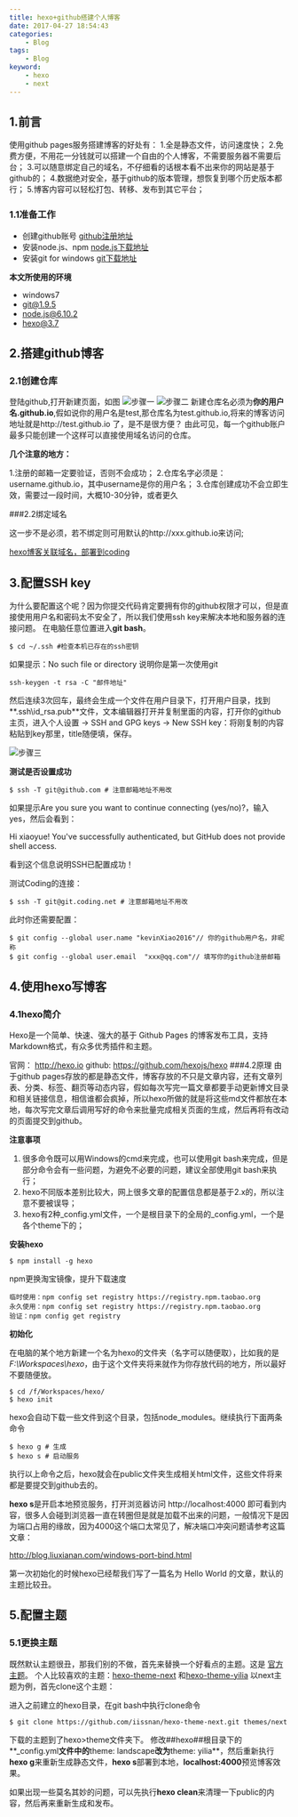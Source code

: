 ```yaml
---
title: hexo+github搭建个人博客
date: 2017-04-27 18:54:43
categories:
	- Blog
tags:
	- Blog
keyword:
	- hexo
	- next
---
```

## 1.前言
使用github pages服务搭建博客的好处有：
1.全是静态文件，访问速度快；
2.免费方便，不用花一分钱就可以搭建一个自由的个人博客，不需要服务器不需要后台；
3.可以随意绑定自己的域名，不仔细看的话根本看不出来你的网站是基于github的；
4.数据绝对安全，基于github的版本管理，想恢复到哪个历史版本都行；
5.博客内容可以轻松打包、转移、发布到其它平台；
<!-- more -->

### 1.1准备工作

 - 创建github账号       [github注册地址][1]
 - 安装node.js、npm     [node.js下载地址][2]
 - 安装git for windows  [git下载地址][3]
 
**本文所使用的环境**

 - windows7
 - git@1.9.5
 - node.js@6.10.2
 - hexo@3.7

## 2.搭建github博客
### 2.1创建仓库
登陆github,打开新建页面，如图
![步骤一][4]
![步骤二][5]
新建仓库名必须为**你的用户名.github.io**,假如说你的用户名是test,那仓库名为test.github.io,将来的博客访问地址就是http://test.github.io 了，是不是很方便？
由此可见，每一个github账户最多只能创建一个这样可以直接使用域名访问的仓库。

**几个注意的地方：**

1.注册的邮箱一定要验证，否则不会成功；
2.仓库名字必须是：username.github.io，其中username是你的用户名；
3.仓库创建成功不会立即生效，需要过一段时间，大概10-30分钟，或者更久

###2.2绑定域名

这一步不是必须，若不绑定则可用默认的http://xxx.github.io来访问;

[hexo博客关联域名，部署到coding][6]

## 3.配置SSH key

为什么要配置这个呢？因为你提交代码肯定要拥有你的github权限才可以，但是直接使用用户名和密码太不安全了，所以我们使用ssh key来解决本地和服务器的连接问题。
在电脑任意位置进入**git bash**。

```cli
$ cd ~/.ssh #检查本机已存在的ssh密钥
``` 

如果提示：No such file or directory 说明你是第一次使用git

```cli
ssh-keygen -t rsa -C "邮件地址"
```

然后连续3次回车，最终会生成一个文件在用户目录下，打开用户目录，找到**.ssh\id_rsa.pub**文件，文本编辑器打开并复制里面的内容，打开你的github主页，进入个人设置 -> SSH and GPG keys -> New SSH key：将刚复制的内容粘贴到key那里，title随便填，保存。

![步骤三][7]

**测试是否设置成功**

```
$ ssh -T git@github.com # 注意邮箱地址不用改
```

如果提示Are you sure you want to continue connecting (yes/no)?，输入yes，然后会看到：

Hi xiaoyue! You've successfully authenticated, but GitHub does not provide shell access.

看到这个信息说明SSH已配置成功！

测试Coding的连接：

```
$ ssh -T git@git.coding.net # 注意邮箱地址不用改
```

此时你还需要配置：

```
$ git config --global user.name "kevinXiao2016"// 你的github用户名，非昵称
$ git config --global user.email  "xxx@qq.com"// 填写你的github注册邮箱
```

## 4.使用hexo写博客
### 4.1hexo简介
Hexo是一个简单、快速、强大的基于 Github Pages 的博客发布工具，支持Markdown格式，有众多优秀插件和主题。

官网： http://hexo.io
github: https://github.com/hexojs/hexo
###4.2原理
由于github pages存放的都是静态文件，博客存放的不只是文章内容，还有文章列表、分类、标签、翻页等动态内容，假如每次写完一篇文章都要手动更新博文目录和相关链接信息，相信谁都会疯掉，所以hexo所做的就是将这些md文件都放在本地，每次写完文章后调用写好的命令来批量完成相关页面的生成，然后再将有改动的页面提交到github。

**注意事项**

 1. 很多命令既可以用Windows的cmd来完成，也可以使用git bash来完成，但是部分命令会有一些问题，为避免不必要的问题，建议全部使用git bash来执行；
 2. hexo不同版本差别比较大，网上很多文章的配置信息都是基于2.x的，所以注意不要被误导；
 3. hexo有2种_config.yml文件，一个是根目录下的全局的_config.yml，一个是各个theme下的；

**安装hexo**

```
$ npm install -g hexo
```

npm更换淘宝镜像，提升下载速度

```
临时使用：npm config set registry https://registry.npm.taobao.org
永久使用：npm config set registry https://registry.npm.taobao.org
验证：npm config get registry
```

**初始化**

在电脑的某个地方新建一个名为hexo的文件夹（名字可以随便取），比如我的是*F:\Workspaces\hexo*，由于这个文件夹将来就作为你存放代码的地方，所以最好不要随便放。

```
$ cd /f/Workspaces/hexo/
$ hexo init
```

hexo会自动下载一些文件到这个目录，包括node_modules。继续执行下面两条命令

```
$ hexo g # 生成
$ hexo s # 启动服务
```

执行以上命令之后，hexo就会在public文件夹生成相关html文件，这些文件将来都是要提交到github去的。

**hexo s**是开启本地预览服务，打开浏览器访问 http://localhost:4000 即可看到内容，很多人会碰到浏览器一直在转圈但是就是加载不出来的问题，一般情况下是因为端口占用的缘故，因为4000这个端口太常见了，解决端口冲突问题请参考这篇文章：

http://blog.liuxianan.com/windows-port-bind.html

第一次初始化的时候hexo已经帮我们写了一篇名为 Hello World 的文章，默认的主题比较丑。

## 5.配置主题
### 5.1更换主题
既然默认主题很丑，那我们别的不做，首先来替换一个好看点的主题。这是 [官方主题](https://hexo.io/themes/)。
个人比较喜欢的主题：[hexo-theme-next](https://github.com/iissnan/hexo-theme-next) 和[hexo-theme-yilia](https://github.com/litten/hexo-theme-yilia)
以next主题为例，首先clone这个主题：

进入之前建立的hexo目录，在git bash中执行clone命令

`$ git clone https://github.com/iissnan/hexo-theme-next.git themes/next`

下载的主题到了hexo>theme文件夹下。
修改##hexo##根目录下的**_config.yml**文件中的**theme: landscape**改为**theme: yilia**，然后重新执行**hexo g**来重新生成静态文件，**hexo s**部署到本地，**localhost:4000**预览博客效果。

如果出现一些莫名其妙的问题，可以先执行**hexo clean**来清理一下public的内容，然后再来重新生成和发布。


  [1]: https://github.com/
  [2]: https://nodejs.org/en/download/
  [3]: https://git-scm.com/downloads
  [4]: https://raw.githubusercontent.com/kevinXiao2016/kevinXiao2016.github.io/hexo/imageStorage/blog/newRepository.png
  [5]: https://raw.githubusercontent.com/kevinXiao2016/kevinXiao2016.github.io/hexo/imageStorage/blog/step2.png
  [6]: https://greateman.top/hexo%E5%8D%9A%E5%AE%A2%E5%85%B3%E8%81%94%E5%9F%9F%E5%90%8D%EF%BC%8C%E9%83%A8%E7%BD%B2%E5%88%B0coding.html
  [7]: https://raw.githubusercontent.com/kevinXiao2016/kevinXiao2016.github.io/hexo/imageStorage/blog/step3.png